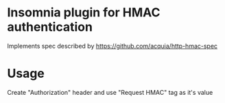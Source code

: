 # Insomnia plugin for HMAC authentication 

Implements spec described by https://github.com/acquia/http-hmac-spec

# Usage

Create "Authorization" header and use "Request HMAC" tag as it's value
